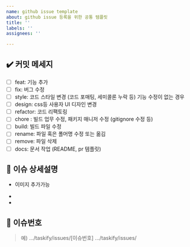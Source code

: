 ```yaml
---
name: github issue template
about: github issue 등록을 위한 공통 템플릿
title: ''
labels: ''
assignees: ''

---
```


## ✔️ 커밋 메세지
- [ ] feat: 기능 추가
- [ ] fix: 버그 수정
- [ ] style: 코드 스타일 변경 (코드 포매팅, 세미콜론 누락 등) 기능 수정이 없는 경우
- [ ] design: css등 사용자 UI 디자인 변경
- [ ] refactor: 코드 리팩토링
- [ ] chore : 빌드 업무 수정, 패키지 매니저 수정 (gitignore 수정 등)
- [ ] build: 빌드 파일 수정
- [ ] rename: 파일 혹은 폴머명 수정 또는 옮김 
- [ ] remove: 파일 삭제 
- [ ] docs: 문서 작업 (README, pr 템플릿)

## 📝 이슈 상세설명
* 이미지 추가가능
-
-


## 🔢 이슈번호 
> 예) .../taskify/issues/[이슈번호]
>.../taskify/issues/
